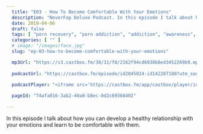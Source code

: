 ```yaml
---
  title: "E03 - How To Become Comfortable With Your Emotions"
  description: "NeverFap Deluxe Podcast. In this episode I talk about how you can develop a healthy relationship with your emotions."
  date: 2019-04-06
  draft: false
  tags: [ "porn recovery", "porn addiction", "addiction", "awareness", "nofap", "neverfap", "neverfap deluxe", "neverfap basics", "nofap podcast", "neverfap podcast", "neverfap deluxe podcast" ]
  categories: [ "" ]
  # image: "/images/face.jpg"
  slug: "ep-03-how-to-become-comfortable-with-your-emotions"

  mp3Url: "https://s3.castbox.fm/38/31/f8/2162f94cd6938b6ed3452269b9.mp3"
  
  podcastUrl: "https://castbox.fm/episode/id2045024-id142207180?utm_source=podcaster&utm_medium=dlink&utm_campaign=e_142207180&utm_content=EP3%20-%20How%20To%20Become%20Comfortable%20With%20Your%20Emotions-CastBox_FM"
  
  podcastPlayer: "<iframe src='https://castbox.fm/app/castbox/player/id2045024/id142207180?v=4.1.190404&autoplay=0' frameborder='0' width='100%' height='300'></iframe>"

  pageId: "74afa816-3ab2-40a8-b8ec-0d2c69368402"

---
```


In this episode I talk about how you can develop a healthy relationship with your emotions and learn to be comfortable with them.